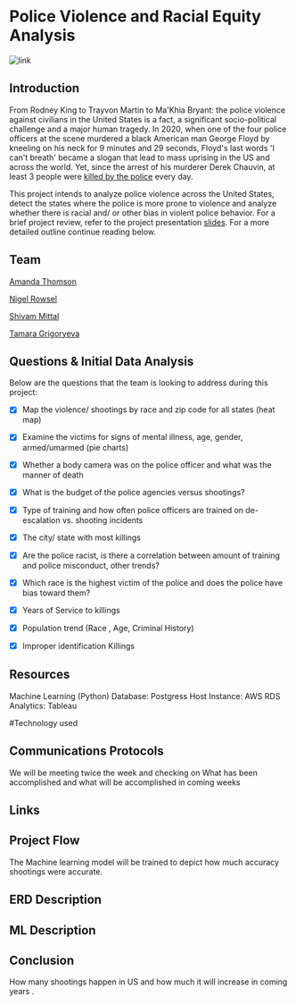 # Police Violence and Racial Equity Analysis

![link](https://images.squarespace-cdn.com/content/v1/55ad38b1e4b0185f0285195f/1593639080742-I0422XS5N9K41NTO3LUL/ke17ZwdGBToddI8pDm48kPTrHXgsMrSIMwe6YW3w1AZ7gQa3H78H3Y0txjaiv_0fDoOvxcdMmMKkDsyUqMSsMWxHk725yiiHCCLfrh8O1z4YTzHvnKhyp6Da-NYroOW3ZGjoBKy3azqku80C789l0k5fwC0WRNFJBIXiBeNI5fKTrY37saURwPBw8fO2esROAxn-RKSrlQamlL27g22X2A/accountable.jpg?format=2500w)

## Introduction 

From Rodney King to Trayvon Martin to Ma'Khia Bryant: the police violence against civilians in the United States is a fact, a significant socio-political challenge and a major human tragedy. In 2020, when one of the four police officers at the scene murdered a black American man George Floyd by kneeling on his neck for 9 minutes and 29 seconds, Floyd's last words 'I can't breath' became a slogan that lead to mass uprising in the US and across the world. Yet, since the arrest of his murderer Derek Chauvin, at least 3 people were [killed by the police](https://www.nytimes.com/2021/04/17/us/police-shootings-killings.html) every day. 

This project intends to analyze police violence across the United States, detect the states where the police is more prone to violence and analyze whether there is racial and/ or other bias in violent police behavior. For a brief project review, refer to the project presentation [slides](https://github.com/TamaraGR/Police_Violence_Analysis/blob/main/Police%20Violence%20Analysis%20Starter.pdf). For a more detailed outline continue reading below. 

## Team 

[Amanda Thomson](https://www.linkedin.com/in/acfthomson/)

[Nigel Rowsel](https://www.linkedin.com/in/nigelrowser/)

[Shivam Mittal](https://www.linkedin.com/in/shivammittalbi/)

[Tamara Grigoryeva](https://www.linkedin.com/in/tamaragrigoryeva/)


## Questions & Initial Data Analysis

Below are the questions that the team is looking to address during this project: 

- [x] Map the violence/ shootings by race and zip code for all states (heat map)
- [x] Examine the victims for signs of mental illness, age, gender, armed/umarmed (pie charts)
- [x] Whether a body camera was on the police officer and what was the manner of death
- [x] What is the budget of the police agencies versus shootings?
- [x] Type of training and how often police officers are trained on de-escalation vs. shooting incidents
- [x] The city/ state with most killings 
- [x] Are the police racist, is there a correlation between amount of training and police misconduct, other trends? 
- [x] Which race is the highest victim of the police and does the police have bias toward them?
- [x] Years of Service to killings
- [x] Population trend (Race , Age, Criminal History)
- [x] Improper identification Killings 


## Resources 
Machine Learning (Python)
Database: Postgress
Host Instance: AWS RDS
Analytics: Tableau

#Technology used 


## Communications Protocols 
We will be meeting twice the week and checking on What has been accomplished and what will be accomplished in coming weeks

## Links 

## Project Flow 
The Machine learning model will be trained to depict how much accuracy shootings were accurate.

## ERD Description 

## ML Description 

## Conclusion 
How many shootings happen in US and how much it will increase in coming years .
